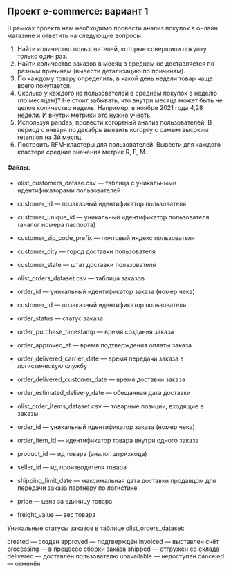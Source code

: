 ## Проект e-commerce: вариант 1

В рамках проекта нам необходимо провести анализ покупок в онлайн магазине и ответить на следующие вопросы:
1. Найти количество пользователей, которые совершили покупку только один раз.
2. Найти количество заказов в месяц в среднем не доставляется по разным причинам (вывести детализацию по причинам).
3. По каждому товару определить, в какой день недели товар чаще всего покупается.
4. Сколько у каждого из пользователей в среднем покупок в неделю (по месяцам)? Не стоит забывать, что внутри месяца может быть не целое количество недель. Например, в ноябре 2021 года 4,28 недели. И внутри метрики это нужно учесть.
5. Используя pandas, провести когортный анализ пользователей. В период с января по декабрь выявить когорту с самым высоким retention на 3й месяц.
6. Построить RFM-кластеры для пользователей. Вывести для каждого кластера средние значения метрик R, F, M.

#### Файлы:

* olist_customers_datase.csv — таблица с уникальными идентификаторами пользователей
 - customer_id — позаказный идентификатор пользователя

 - customer_unique_id —  уникальный идентификатор пользователя  (аналог номера паспорта)

 - customer_zip_code_prefix —  почтовый индекс пользователя

 - customer_city —  город доставки пользователя

 - customer_state —  штат доставки пользователя

* olist_orders_dataset.csv —  таблица заказов
 - order_id —  уникальный идентификатор заказа (номер чека)

 - customer_id —  позаказный идентификатор пользователя

 - order_status —  статус заказа

 - order_purchase_timestamp —  время создания заказа

 - order_approved_at —  время подтверждения оплаты заказа

 - order_delivered_carrier_date —  время передачи заказа в логистическую службу

 - order_delivered_customer_date —  время доставки заказа

 - order_estimated_delivery_date —  обещанная дата доставки

* olist_order_items_dataset.csv —  товарные позиции, входящие в заказы
 - order_id —  уникальный идентификатор заказа (номер чека)

 - order_item_id —  идентификатор товара внутри одного заказа

 - product_id —  ид товара (аналог штрихкода)

 - seller_id — ид производителя товара

 - shipping_limit_date —  максимальная дата доставки продавцом для передачи заказа партнеру по логистике

 - price —  цена за единицу товара

 - freight_value —  вес товара


Уникальные статусы заказов в таблице olist_orders_dataset:

created —  создан
approved —  подтверждён
invoiced —  выставлен счёт
processing —  в процессе сборки заказа
shipped —  отгружен со склада
delivered —  доставлен пользователю
unavailable —  недоступен
canceled —  отменён
